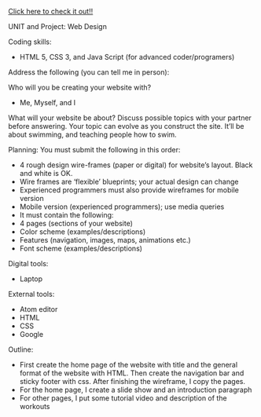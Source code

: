 [Click here to check it out!!](https://engichang1467.github.io/SwimWeb)

UNIT and Project: 
Web Design

Coding skills:
- HTML 5, CSS 3, and Java Script (for advanced coder/programers)

Address the following (you can tell me in person):

Who will you be creating your website with?
- Me, Myself, and I

What will your website be about? Discuss possible topics with your partner before answering. Your topic can evolve as you construct the site.
It’ll be about swimming, and teaching people how to swim.

Planning: 
You must submit the following in this order:
-	4 rough design wire-frames (paper or digital) for website’s layout. Black and white is OK. 
-	Wire frames are ‘flexible’ blueprints; your actual design can change 
-	Experienced programmers must also provide wireframes for mobile version 
-	Mobile version (experienced programmers); use media queries 
-	It must contain the following: 
-	4 pages (sections of your website) 
-	Color scheme (examples/descriptions) 
-	Features (navigation, images, maps, animations etc.) 
-	Font scheme (examples/descriptions)

Digital tools:
- Laptop

External tools:
- Atom editor
- HTML
- CSS
- Google


Outline:
-	First create the home page of the website with title and the general format of the website with HTML. Then create the navigation bar and sticky footer with css. After finishing the wireframe, I copy the pages. 
-	For the home page, I create a slide show and an introduction paragraph
-	For other pages, I put some tutorial video and description of the workouts


